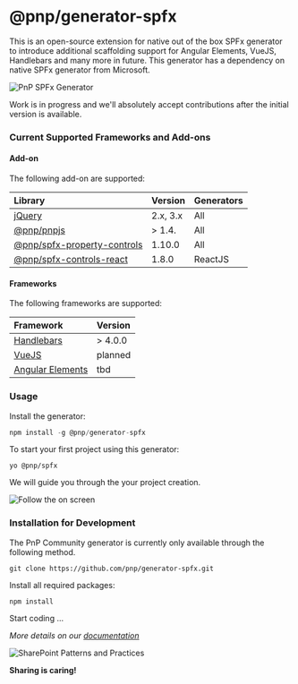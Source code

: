 # @pnp/generator-spfx

This is an open-source extension for native out of the box SPFx generator to introduce additional scaffolding support for Angular Elements, VueJS, Handlebars  and many more in future. This generator has a dependency on native SPFx generator from Microsoft.

![PnP SPFx Generator](https://pnp.github.io/generator-spfx/assets/pnpspfx-title.png)

Work is in progress and we'll absolutely accept contributions after the initial version is available.

### Current Supported Frameworks and Add-ons

#### Add-on

The following add-on are supported:

| Library | Version | Generators |
|:--|:--|:--|
| [jQuery](http://jquery.com) | 2.x, 3.x | All |
| [@pnp/pnpjs](https://github.com/pnp/pnpjs) | > 1.4. | All |
| [@pnp/spfx-property-controls](https://github.com/SharePoint/sp-dev-fx-property-controls) | 1.10.0 | All |
| [@pnp/spfx-controls-react](https://github.com/SharePoint/sp-dev-fx-controls-react/) | 1.8.0 | ReactJS |


#### Frameworks

The following frameworks are supported:

| Framework | Version |
|:--|:--|
| [Handlebars](http://handlebarsjs.com) | > 4.0.0 |
| [VueJS](https://vuejs.org) | planned |
| [Angular Elements](https://angular.io/guide/elements) | tbd |


### Usage

Install the generator:

```js
npm install -g @pnp/generator-spfx
```

To start your first project using this generator:

```
yo @pnp/spfx
```

We will guide you through the your project creation.

![Follow the  on screen](https://pnp.github.io/generator-spfx/assets/yo-running.png)

### Installation for Development

The PnP Community generator is currently only available through the following method.

```
git clone https://github.com/pnp/generator-spfx.git
```

Install all required packages:

```
npm install
```

Start coding ...

*More details on our [documentation](https://pnp.github.io/generator-spfx/)*


![SharePoint Patterns and Practices](https://devoffice.blob.core.windows.net/media/Default/PnP/pnplogoblue.png)

**Sharing is caring!**
